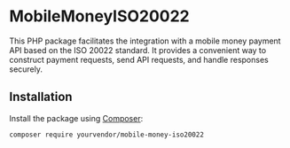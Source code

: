 # MobileMoneyISO20022

This PHP package facilitates the integration with a mobile money payment API based on the ISO 20022 standard. It provides a convenient way to construct payment requests, send API requests, and handle responses securely.

## Installation

Install the package using [Composer](https://getcomposer.org/):

```bash
composer require yourvendor/mobile-money-iso20022
